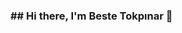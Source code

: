 ### ## Hi there, I'm Beste Tokpınar 👋

<!--
**bstkpnr/bstkpnr** is a ✨ _special_ ✨ repository because its `README.md` (this file) appears on your GitHub profile.

Here are some ideas to get you started:
##I'm a Learner, Developer

#### Social me:

<a href="https://medium.com/@bstkpnr" target="_blank"><img src="socialmedia/medium.png" alt="Medium" width="24"></a>
<a href="https://www.linkedin.com/in/beste-tokpinar/" target="_blank"><img src="socialmedia/linkedin.png" alt="Linkedin" width="24"></a>
<a href="https://twitter.com/devbastet" target="_blank"><img src="socialmedia/twitter.png" alt="Twitter" width="24"></a>
<a href="https://www.instagram.com/bestkpnr/?hl=tr" target="_blank"><img src="socialmedia/instagram.png" alt="Instagram" width="24"></a>
<a href="https://open.spotify.com/user/bstkpnr01?si=bdd71020a9a146cd" target="_blank"><img src="socialmedia/spotify.png" alt="Spotify" width="24"></a>
<a href="https://www.youtube.com/channel/UCID3eaPgFHwle9_ZiaF9rKA" target="_blank"><img src="socialmedia/youtube.png" alt="youtube" width="24"></a>

#### Languages and Tools:

<img align="left" alt="Visual Studio Code" width="26px" src="https://raw.githubusercontent.com/github/explore/80688e429a7d4ef2fca1e82350fe8e3517d3494d/topics/visual-studio-code/visual-studio-code.png" />
<img align="left" alt="HTML5" width="26px" src="https://raw.githubusercontent.com/github/explore/80688e429a7d4ef2fca1e82350fe8e3517d3494d/topics/html/html.png" />
<img align="left" alt="CSS3" width="26px" src="https://raw.githubusercontent.com/github/explore/80688e429a7d4ef2fca1e82350fe8e3517d3494d/topics/css/css.png" />
<img align="left" alt="Sass" width="26px" src="https://raw.githubusercontent.com/github/explore/80688e429a7d4ef2fca1e82350fe8e3517d3494d/topics/sass/sass.png" />
<img align="left" alt="JavaScript" width="26px" src="https://raw.githubusercontent.com/github/explore/80688e429a7d4ef2fca1e82350fe8e3517d3494d/topics/javascript/javascript.png" />
<img align="left" alt="React" width="26px" src="https://raw.githubusercontent.com/github/explore/80688e429a7d4ef2fca1e82350fe8e3517d3494d/topics/react/react.png" />
<img align="left" alt="Git" width="26px" src="https://raw.githubusercontent.com/github/explore/80688e429a7d4ef2fca1e82350fe8e3517d3494d/topics/git/git.png" />
<img align="left" alt="GitHub" width="26px" src="https://raw.githubusercontent.com/github/explore/78df643247d429f6cc873026c0622819ad797942/topics/github/github.png" />
<img align="left" alt="Terminal" width="26px" src="https://raw.githubusercontent.com/github/explore/80688e429a7d4ef2fca1e82350fe8e3517d3494d/topics/terminal/terminal.png" />

<br />
<br />

- 🔭 I’m currently working on ...
- 🌱 I’m currently learning ...
- 👯 I’m looking to collaborate on ...
- 🤔 I’m looking for help with ...
- 💬 Ask me about ...
- 📫 How to reach me: ...
- 😄 Pronouns: ...
- ⚡ Fun fact: ...
-->
